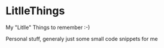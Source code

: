 # LitlleThings
My "Litlle" Things to remember :-)

Personal stuff, generaly just some small code snippets for me
